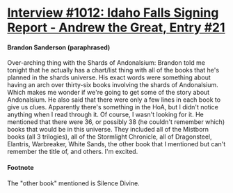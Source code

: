 # [Interview #1012: Idaho Falls Signing Report - Andrew the Great, Entry #21](https://www.theoryland.com/intvmain.php?i=1012#21)

#### Brandon Sanderson (paraphrased)

Over-arching thing with the Shards of Andonalsium: Brandon told me tonight that he actually has a chart/list thing with all of the books that he's planned in the shards universe. His exact words were something about having an arch over thirty-six books involving the shards of Andonalsium. Which makes me wonder if we're going to get some of the story about Andonalsium. He also said that there were only a few lines in each book to give us clues. Apparently there's something in the HoA, but I didn't notice anything when I read through it. Of course, I wasn't looking for it. He mentioned that there were 36, or possibly 38 (he couldn't remember which) books that would be in this universe. They included all of the Mistborn books (all 3 trilogies), all of the Stormlight Chronicle, all of Dragonsteel, Elantris, Warbreaker, White Sands, the other book that I mentioned but can't remember the title of, and others. I'm excited.

#### Footnote

The "other book" mentioned is Silence Divine.

